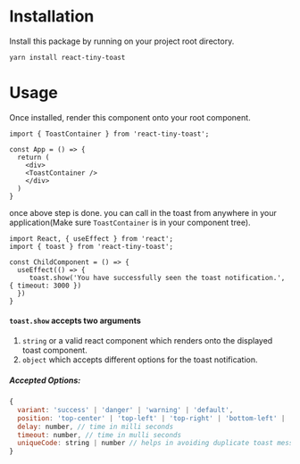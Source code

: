 # Installation
Install this package by running on your project root directory.

`yarn install react-tiny-toast`

# Usage
Once installed, render this component onto your root component.
```
import { ToastContainer } from 'react-tiny-toast';

const App = () => {
  return (
    <div>
    <ToastContainer />
    </div>
  )
}
```

once above step is done. you can call in the toast from anywhere in your application(Make sure `ToastContainer` is in your component tree).
```
import React, { useEffect } from 'react';
import { toast } from 'react-tiny-toast';

const ChildComponent = () => {
  useEffect(() => {
     toast.show('You have successfully seen the toast notification.', { timeout: 3000 })
  })
}
```

#### `toast.show` accepts two arguments
1. `string` or a valid react component which renders onto the displayed toast component.
2. `object` which accepts different options for the toast notification.

##### Accepted Options:
```js
{
  variant: 'success' | 'danger' | 'warning' | 'default',
  position: 'top-center' | 'top-left' | 'top-right' | 'bottom-left' | 'bottom-right' | 'bottom-center',
  delay: number, // time in milli seconds
  timeout: number, // time in mulli seconds
  uniqueCode: string | number // helps in avoiding duplicate toast message when triggered multiple times by user actions.
}
```
